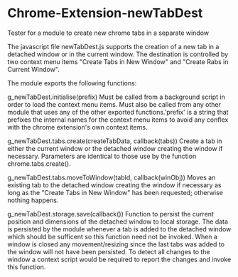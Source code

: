 # Chrome-Extension-newTabDest
Tester for a module to create new chrome tabs in a separate window

The javascript file newTabDest.js supports the creation of a new tab in a detached window or in the current window. The destination is controlled by two context menu items "Create Tabs in New Window" and "Create Rabs in Current Window".

The module exports the following functions:

g_newTabDest.initialise(prefix)
Must be called from a background script in order to load the context menu items. Must also be called from any other module
that uses any of the other exported functions.'prefix' is a string that prefixes the internal names for the context menu items to avoid any conflex with the chrome extension's own context items. 

g_newTabDest.tabs.create(createTabData, callback(tabs))
Create a tab in either the current window or the detached window creating the window if necessary. Parameters are identical to those use by the function chrome.tabs.create().

g_newTabDest.tabs.moveToWindow(tabId, callback(winObj))
Moves an existing tab to the detached window creating the window if necessary as long as the "Create Tabs in New Window" has been requested; otherwise nothing happens.

g_newTabDest.storage.save(callback())
Function to persist the current position and dimensions of the detached window to local storage. The data is persisted by the module whenever a tab is added to the detached window which should be sufficent so this function need not be invoked. When a window is closed any movement/resizing since the last tabs was added to the window will not have been persisted. To detect all changes to the window a context script would be required to report the changes and invoke this function.

